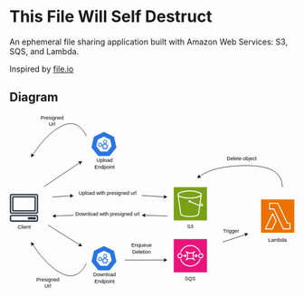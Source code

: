 # This File Will Self Destruct

An ephemeral file sharing application built with Amazon Web Services: S3, SQS, and Lambda.

Inspired by [file.io](https://www.file.io/)

## Diagram

<?xml version="1.0" encoding="UTF-8"?>
<!-- Do not edit this file with editors other than draw.io -->
<!DOCTYPE svg PUBLIC "-//W3C//DTD SVG 1.1//EN" "http://www.w3.org/Graphics/SVG/1.1/DTD/svg11.dtd">

<svg xmlns="http://www.w3.org/2000/svg" xmlns:xlink="http://www.w3.org/1999/xlink" version="1.1" width="669px" height="409px" viewBox="-0.5 -0.5 669 409" content="&lt;mxfile host=&quot;app.diagrams.net&quot; agent=&quot;Mozilla/5.0 (Windows NT 10.0; Win64; x64) AppleWebKit/537.36 (KHTML, like Gecko) Chrome/128.0.0.0 Safari/537.36&quot; version=&quot;24.7.16&quot;&gt;&#10;  &lt;diagram name=&quot;Page-1&quot; id=&quot;j816kQDgJL06Cz_tbaFO&quot;&gt;&#10;    &lt;mxGraphModel dx=&quot;954&quot; dy=&quot;502&quot; grid=&quot;1&quot; gridSize=&quot;10&quot; guides=&quot;1&quot; tooltips=&quot;1&quot; connect=&quot;1&quot; arrows=&quot;1&quot; fold=&quot;1&quot; page=&quot;1&quot; pageScale=&quot;1&quot; pageWidth=&quot;850&quot; pageHeight=&quot;1100&quot; math=&quot;0&quot; shadow=&quot;0&quot;&gt;&#10;      &lt;root&gt;&#10;        &lt;mxCell id=&quot;0&quot; /&gt;&#10;        &lt;mxCell id=&quot;1&quot; parent=&quot;0&quot; /&gt;&#10;        &lt;mxCell id=&quot;nvU1j_aTcde3yViDAsck-2&quot; value=&quot;&quot; style=&quot;sketch=0;points=[[0,0,0],[0.25,0,0],[0.5,0,0],[0.75,0,0],[1,0,0],[0,1,0],[0.25,1,0],[0.5,1,0],[0.75,1,0],[1,1,0],[0,0.25,0],[0,0.5,0],[0,0.75,0],[1,0.25,0],[1,0.5,0],[1,0.75,0]];outlineConnect=0;fontColor=#232F3E;fillColor=#E7157B;strokeColor=#ffffff;dashed=0;verticalLabelPosition=bottom;verticalAlign=top;align=center;html=1;fontSize=12;fontStyle=0;aspect=fixed;shape=mxgraph.aws4.resourceIcon;resIcon=mxgraph.aws4.sqs;&quot; vertex=&quot;1&quot; parent=&quot;1&quot;&gt;&#10;          &lt;mxGeometry x=&quot;425&quot; y=&quot;323&quot; width=&quot;78&quot; height=&quot;78&quot; as=&quot;geometry&quot; /&gt;&#10;        &lt;/mxCell&gt;&#10;        &lt;mxCell id=&quot;nvU1j_aTcde3yViDAsck-3&quot; value=&quot;&quot; style=&quot;sketch=0;points=[[0,0,0],[0.25,0,0],[0.5,0,0],[0.75,0,0],[1,0,0],[0,1,0],[0.25,1,0],[0.5,1,0],[0.75,1,0],[1,1,0],[0,0.25,0],[0,0.5,0],[0,0.75,0],[1,0.25,0],[1,0.5,0],[1,0.75,0]];outlineConnect=0;fontColor=#232F3E;fillColor=#7AA116;strokeColor=#ffffff;dashed=0;verticalLabelPosition=bottom;verticalAlign=top;align=center;html=1;fontSize=12;fontStyle=0;aspect=fixed;shape=mxgraph.aws4.resourceIcon;resIcon=mxgraph.aws4.s3;&quot; vertex=&quot;1&quot; parent=&quot;1&quot;&gt;&#10;          &lt;mxGeometry x=&quot;425&quot; y=&quot;201&quot; width=&quot;78&quot; height=&quot;78&quot; as=&quot;geometry&quot; /&gt;&#10;        &lt;/mxCell&gt;&#10;        &lt;mxCell id=&quot;nvU1j_aTcde3yViDAsck-4&quot; value=&quot;&quot; style=&quot;sketch=0;points=[[0,0,0],[0.25,0,0],[0.5,0,0],[0.75,0,0],[1,0,0],[0,1,0],[0.25,1,0],[0.5,1,0],[0.75,1,0],[1,1,0],[0,0.25,0],[0,0.5,0],[0,0.75,0],[1,0.25,0],[1,0.5,0],[1,0.75,0]];outlineConnect=0;fontColor=#232F3E;fillColor=#ED7100;strokeColor=#ffffff;dashed=0;verticalLabelPosition=bottom;verticalAlign=top;align=center;html=1;fontSize=12;fontStyle=0;aspect=fixed;shape=mxgraph.aws4.resourceIcon;resIcon=mxgraph.aws4.lambda;&quot; vertex=&quot;1&quot; parent=&quot;1&quot;&gt;&#10;          &lt;mxGeometry x=&quot;630&quot; y=&quot;230&quot; width=&quot;78&quot; height=&quot;78&quot; as=&quot;geometry&quot; /&gt;&#10;        &lt;/mxCell&gt;&#10;        &lt;mxCell id=&quot;nvU1j_aTcde3yViDAsck-13&quot; value=&quot;&quot; style=&quot;group&quot; vertex=&quot;1&quot; connectable=&quot;0&quot; parent=&quot;1&quot;&gt;&#10;          &lt;mxGeometry x=&quot;40&quot; y=&quot;217&quot; width=&quot;78&quot; height=&quot;103&quot; as=&quot;geometry&quot; /&gt;&#10;        &lt;/mxCell&gt;&#10;        &lt;mxCell id=&quot;nvU1j_aTcde3yViDAsck-10&quot; value=&quot;&quot; style=&quot;sketch=0;outlineConnect=0;fontColor=#232F3E;gradientColor=none;fillColor=#232F3D;strokeColor=none;dashed=0;verticalLabelPosition=bottom;verticalAlign=top;align=center;html=1;fontSize=12;fontStyle=0;aspect=fixed;pointerEvents=1;shape=mxgraph.aws4.client;&quot; vertex=&quot;1&quot; parent=&quot;nvU1j_aTcde3yViDAsck-13&quot;&gt;&#10;          &lt;mxGeometry width=&quot;66.95&quot; height=&quot;65.23333333333333&quot; as=&quot;geometry&quot; /&gt;&#10;        &lt;/mxCell&gt;&#10;        &lt;mxCell id=&quot;nvU1j_aTcde3yViDAsck-12&quot; value=&quot;Client&quot; style=&quot;text;html=1;align=center;verticalAlign=middle;whiteSpace=wrap;rounded=0;&quot; vertex=&quot;1&quot; parent=&quot;nvU1j_aTcde3yViDAsck-13&quot;&gt;&#10;          &lt;mxGeometry x=&quot;9&quot; y=&quot;65.23&quot; width=&quot;51&quot; height=&quot;25.75&quot; as=&quot;geometry&quot; /&gt;&#10;        &lt;/mxCell&gt;&#10;        &lt;mxCell id=&quot;nvU1j_aTcde3yViDAsck-16&quot; value=&quot;&quot; style=&quot;endArrow=classic;html=1;rounded=0;&quot; edge=&quot;1&quot; parent=&quot;1&quot;&gt;&#10;          &lt;mxGeometry width=&quot;50&quot; height=&quot;50&quot; relative=&quot;1&quot; as=&quot;geometry&quot;&gt;&#10;            &lt;mxPoint x=&quot;120&quot; y=&quot;200&quot; as=&quot;sourcePoint&quot; /&gt;&#10;            &lt;mxPoint x=&quot;210&quot; y=&quot;140&quot; as=&quot;targetPoint&quot; /&gt;&#10;          &lt;/mxGeometry&gt;&#10;        &lt;/mxCell&gt;&#10;        &lt;mxCell id=&quot;nvU1j_aTcde3yViDAsck-21&quot; value=&quot;&quot; style=&quot;curved=1;endArrow=classic;html=1;rounded=0;&quot; edge=&quot;1&quot; parent=&quot;1&quot;&gt;&#10;          &lt;mxGeometry width=&quot;50&quot; height=&quot;50&quot; relative=&quot;1&quot; as=&quot;geometry&quot;&gt;&#10;            &lt;mxPoint x=&quot;220&quot; y=&quot;380&quot; as=&quot;sourcePoint&quot; /&gt;&#10;            &lt;mxPoint x=&quot;90&quot; y=&quot;330&quot; as=&quot;targetPoint&quot; /&gt;&#10;            &lt;Array as=&quot;points&quot;&gt;&#10;              &lt;mxPoint x=&quot;200&quot; y=&quot;420&quot; /&gt;&#10;              &lt;mxPoint x=&quot;130&quot; y=&quot;390&quot; /&gt;&#10;            &lt;/Array&gt;&#10;          &lt;/mxGeometry&gt;&#10;        &lt;/mxCell&gt;&#10;        &lt;mxCell id=&quot;nvU1j_aTcde3yViDAsck-22&quot; value=&quot;&quot; style=&quot;curved=1;endArrow=classic;html=1;rounded=0;&quot; edge=&quot;1&quot; parent=&quot;1&quot;&gt;&#10;          &lt;mxGeometry width=&quot;50&quot; height=&quot;50&quot; relative=&quot;1&quot; as=&quot;geometry&quot;&gt;&#10;            &lt;mxPoint x=&quot;220&quot; y=&quot;81&quot; as=&quot;sourcePoint&quot; /&gt;&#10;            &lt;mxPoint x=&quot;90&quot; y=&quot;131&quot; as=&quot;targetPoint&quot; /&gt;&#10;            &lt;Array as=&quot;points&quot;&gt;&#10;              &lt;mxPoint x=&quot;200&quot; y=&quot;41&quot; /&gt;&#10;              &lt;mxPoint x=&quot;130&quot; y=&quot;71&quot; /&gt;&#10;            &lt;/Array&gt;&#10;          &lt;/mxGeometry&gt;&#10;        &lt;/mxCell&gt;&#10;        &lt;mxCell id=&quot;nvU1j_aTcde3yViDAsck-23&quot; value=&quot;&quot; style=&quot;endArrow=classic;html=1;rounded=0;&quot; edge=&quot;1&quot; parent=&quot;1&quot;&gt;&#10;          &lt;mxGeometry width=&quot;50&quot; height=&quot;50&quot; relative=&quot;1&quot; as=&quot;geometry&quot;&gt;&#10;            &lt;mxPoint x=&quot;130&quot; y=&quot;290&quot; as=&quot;sourcePoint&quot; /&gt;&#10;            &lt;mxPoint x=&quot;210&quot; y=&quot;340&quot; as=&quot;targetPoint&quot; /&gt;&#10;          &lt;/mxGeometry&gt;&#10;        &lt;/mxCell&gt;&#10;        &lt;mxCell id=&quot;nvU1j_aTcde3yViDAsck-29&quot; value=&quot;&quot; style=&quot;group&quot; vertex=&quot;1&quot; connectable=&quot;0&quot; parent=&quot;1&quot;&gt;&#10;          &lt;mxGeometry x=&quot;230&quot; y=&quot;338&quot; width=&quot;63&quot; height=&quot;91&quot; as=&quot;geometry&quot; /&gt;&#10;        &lt;/mxCell&gt;&#10;        &lt;mxCell id=&quot;nvU1j_aTcde3yViDAsck-27&quot; value=&quot;&quot; style=&quot;aspect=fixed;sketch=0;html=1;dashed=0;whitespace=wrap;verticalLabelPosition=bottom;verticalAlign=top;fillColor=#2875E2;strokeColor=#ffffff;points=[[0.005,0.63,0],[0.1,0.2,0],[0.9,0.2,0],[0.5,0,0],[0.995,0.63,0],[0.72,0.99,0],[0.5,1,0],[0.28,0.99,0]];shape=mxgraph.kubernetes.icon2;prIcon=api&quot; vertex=&quot;1&quot; parent=&quot;nvU1j_aTcde3yViDAsck-29&quot;&gt;&#10;          &lt;mxGeometry width=&quot;62.5&quot; height=&quot;60&quot; as=&quot;geometry&quot; /&gt;&#10;        &lt;/mxCell&gt;&#10;        &lt;mxCell id=&quot;nvU1j_aTcde3yViDAsck-28&quot; value=&quot;Download&amp;lt;div&amp;gt;Endpoint&amp;lt;/div&amp;gt;&quot; style=&quot;text;html=1;align=center;verticalAlign=middle;whiteSpace=wrap;rounded=0;&quot; vertex=&quot;1&quot; parent=&quot;nvU1j_aTcde3yViDAsck-29&quot;&gt;&#10;          &lt;mxGeometry x=&quot;3&quot; y=&quot;61&quot; width=&quot;60&quot; height=&quot;30&quot; as=&quot;geometry&quot; /&gt;&#10;        &lt;/mxCell&gt;&#10;        &lt;mxCell id=&quot;nvU1j_aTcde3yViDAsck-31&quot; value=&quot;&quot; style=&quot;group&quot; vertex=&quot;1&quot; connectable=&quot;0&quot; parent=&quot;1&quot;&gt;&#10;          &lt;mxGeometry x=&quot;230&quot; y=&quot;70&quot; width=&quot;63&quot; height=&quot;91&quot; as=&quot;geometry&quot; /&gt;&#10;        &lt;/mxCell&gt;&#10;        &lt;mxCell id=&quot;nvU1j_aTcde3yViDAsck-8&quot; value=&quot;&quot; style=&quot;aspect=fixed;sketch=0;html=1;dashed=0;whitespace=wrap;verticalLabelPosition=bottom;verticalAlign=top;fillColor=#2875E2;strokeColor=#ffffff;points=[[0.005,0.63,0],[0.1,0.2,0],[0.9,0.2,0],[0.5,0,0],[0.995,0.63,0],[0.72,0.99,0],[0.5,1,0],[0.28,0.99,0]];shape=mxgraph.kubernetes.icon2;prIcon=api&quot; vertex=&quot;1&quot; parent=&quot;nvU1j_aTcde3yViDAsck-31&quot;&gt;&#10;          &lt;mxGeometry width=&quot;62.5&quot; height=&quot;60&quot; as=&quot;geometry&quot; /&gt;&#10;        &lt;/mxCell&gt;&#10;        &lt;mxCell id=&quot;nvU1j_aTcde3yViDAsck-25&quot; value=&quot;Upload Endpoint&quot; style=&quot;text;html=1;align=center;verticalAlign=middle;whiteSpace=wrap;rounded=0;&quot; vertex=&quot;1&quot; parent=&quot;nvU1j_aTcde3yViDAsck-31&quot;&gt;&#10;          &lt;mxGeometry x=&quot;3&quot; y=&quot;61&quot; width=&quot;60&quot; height=&quot;30&quot; as=&quot;geometry&quot; /&gt;&#10;        &lt;/mxCell&gt;&#10;        &lt;mxCell id=&quot;nvU1j_aTcde3yViDAsck-32&quot; value=&quot;Presigned Url&quot; style=&quot;text;html=1;align=center;verticalAlign=middle;whiteSpace=wrap;rounded=0;&quot; vertex=&quot;1&quot; parent=&quot;1&quot;&gt;&#10;          &lt;mxGeometry x=&quot;110&quot; y=&quot;31&quot; width=&quot;60&quot; height=&quot;30&quot; as=&quot;geometry&quot; /&gt;&#10;        &lt;/mxCell&gt;&#10;        &lt;mxCell id=&quot;nvU1j_aTcde3yViDAsck-33&quot; value=&quot;Presigned Url&quot; style=&quot;text;html=1;align=center;verticalAlign=middle;whiteSpace=wrap;rounded=0;&quot; vertex=&quot;1&quot; parent=&quot;1&quot;&gt;&#10;          &lt;mxGeometry x=&quot;100&quot; y=&quot;410&quot; width=&quot;60&quot; height=&quot;30&quot; as=&quot;geometry&quot; /&gt;&#10;        &lt;/mxCell&gt;&#10;        &lt;mxCell id=&quot;nvU1j_aTcde3yViDAsck-36&quot; value=&quot;&quot; style=&quot;endArrow=classic;html=1;rounded=0;&quot; edge=&quot;1&quot; parent=&quot;1&quot;&gt;&#10;          &lt;mxGeometry width=&quot;50&quot; height=&quot;50&quot; relative=&quot;1&quot; as=&quot;geometry&quot;&gt;&#10;            &lt;mxPoint x=&quot;310&quot; y=&quot;372&quot; as=&quot;sourcePoint&quot; /&gt;&#10;            &lt;mxPoint x=&quot;410&quot; y=&quot;372&quot; as=&quot;targetPoint&quot; /&gt;&#10;          &lt;/mxGeometry&gt;&#10;        &lt;/mxCell&gt;&#10;        &lt;mxCell id=&quot;nvU1j_aTcde3yViDAsck-37&quot; value=&quot;Enqueue Deletion&quot; style=&quot;text;html=1;align=center;verticalAlign=middle;whiteSpace=wrap;rounded=0;&quot; vertex=&quot;1&quot; parent=&quot;1&quot;&gt;&#10;          &lt;mxGeometry x=&quot;320&quot; y=&quot;330&quot; width=&quot;60&quot; height=&quot;30&quot; as=&quot;geometry&quot; /&gt;&#10;        &lt;/mxCell&gt;&#10;        &lt;mxCell id=&quot;nvU1j_aTcde3yViDAsck-38&quot; value=&quot;&quot; style=&quot;endArrow=classic;html=1;rounded=0;&quot; edge=&quot;1&quot; parent=&quot;1&quot;&gt;&#10;          &lt;mxGeometry width=&quot;50&quot; height=&quot;50&quot; relative=&quot;1&quot; as=&quot;geometry&quot;&gt;&#10;            &lt;mxPoint x=&quot;540&quot; y=&quot;330&quot; as=&quot;sourcePoint&quot; /&gt;&#10;            &lt;mxPoint x=&quot;600&quot; y=&quot;310&quot; as=&quot;targetPoint&quot; /&gt;&#10;          &lt;/mxGeometry&gt;&#10;        &lt;/mxCell&gt;&#10;        &lt;mxCell id=&quot;nvU1j_aTcde3yViDAsck-39&quot; value=&quot;Trigger&quot; style=&quot;text;html=1;align=center;verticalAlign=middle;whiteSpace=wrap;rounded=0;&quot; vertex=&quot;1&quot; parent=&quot;1&quot;&gt;&#10;          &lt;mxGeometry x=&quot;530&quot; y=&quot;290&quot; width=&quot;60&quot; height=&quot;30&quot; as=&quot;geometry&quot; /&gt;&#10;        &lt;/mxCell&gt;&#10;        &lt;mxCell id=&quot;nvU1j_aTcde3yViDAsck-40&quot; value=&quot;&quot; style=&quot;endArrow=classic;html=1;rounded=0;&quot; edge=&quot;1&quot; parent=&quot;1&quot; source=&quot;nvU1j_aTcde3yViDAsck-47&quot;&gt;&#10;          &lt;mxGeometry width=&quot;50&quot; height=&quot;50&quot; relative=&quot;1&quot; as=&quot;geometry&quot;&gt;&#10;            &lt;mxPoint x=&quot;140&quot; y=&quot;224.25&quot; as=&quot;sourcePoint&quot; /&gt;&#10;            &lt;mxPoint x=&quot;410&quot; y=&quot;224.25&quot; as=&quot;targetPoint&quot; /&gt;&#10;          &lt;/mxGeometry&gt;&#10;        &lt;/mxCell&gt;&#10;        &lt;mxCell id=&quot;nvU1j_aTcde3yViDAsck-42&quot; value=&quot;SQS&quot; style=&quot;text;html=1;align=center;verticalAlign=middle;whiteSpace=wrap;rounded=0;&quot; vertex=&quot;1&quot; parent=&quot;1&quot;&gt;&#10;          &lt;mxGeometry x=&quot;434&quot; y=&quot;401&quot; width=&quot;60&quot; height=&quot;30&quot; as=&quot;geometry&quot; /&gt;&#10;        &lt;/mxCell&gt;&#10;        &lt;mxCell id=&quot;nvU1j_aTcde3yViDAsck-43&quot; value=&quot;S3&quot; style=&quot;text;html=1;align=center;verticalAlign=middle;whiteSpace=wrap;rounded=0;&quot; vertex=&quot;1&quot; parent=&quot;1&quot;&gt;&#10;          &lt;mxGeometry x=&quot;434&quot; y=&quot;279&quot; width=&quot;60&quot; height=&quot;30&quot; as=&quot;geometry&quot; /&gt;&#10;        &lt;/mxCell&gt;&#10;        &lt;mxCell id=&quot;nvU1j_aTcde3yViDAsck-44&quot; value=&quot;Lambda&quot; style=&quot;text;html=1;align=center;verticalAlign=middle;whiteSpace=wrap;rounded=0;&quot; vertex=&quot;1&quot; parent=&quot;1&quot;&gt;&#10;          &lt;mxGeometry x=&quot;639&quot; y=&quot;311&quot; width=&quot;60&quot; height=&quot;30&quot; as=&quot;geometry&quot; /&gt;&#10;        &lt;/mxCell&gt;&#10;        &lt;mxCell id=&quot;nvU1j_aTcde3yViDAsck-46&quot; value=&quot;&quot; style=&quot;endArrow=classic;html=1;rounded=0;&quot; edge=&quot;1&quot; parent=&quot;1&quot; source=&quot;nvU1j_aTcde3yViDAsck-48&quot;&gt;&#10;          &lt;mxGeometry width=&quot;50&quot; height=&quot;50&quot; relative=&quot;1&quot; as=&quot;geometry&quot;&gt;&#10;            &lt;mxPoint x=&quot;410&quot; y=&quot;269&quot; as=&quot;sourcePoint&quot; /&gt;&#10;            &lt;mxPoint x=&quot;140&quot; y=&quot;269&quot; as=&quot;targetPoint&quot; /&gt;&#10;          &lt;/mxGeometry&gt;&#10;        &lt;/mxCell&gt;&#10;        &lt;mxCell id=&quot;nvU1j_aTcde3yViDAsck-49&quot; value=&quot;&quot; style=&quot;curved=1;endArrow=classic;html=1;rounded=0;&quot; edge=&quot;1&quot; parent=&quot;1&quot;&gt;&#10;          &lt;mxGeometry width=&quot;50&quot; height=&quot;50&quot; relative=&quot;1&quot; as=&quot;geometry&quot;&gt;&#10;            &lt;mxPoint x=&quot;680&quot; y=&quot;201&quot; as=&quot;sourcePoint&quot; /&gt;&#10;            &lt;mxPoint x=&quot;480&quot; y=&quot;180&quot; as=&quot;targetPoint&quot; /&gt;&#10;            &lt;Array as=&quot;points&quot;&gt;&#10;              &lt;mxPoint x=&quot;680&quot; y=&quot;151&quot; /&gt;&#10;              &lt;mxPoint x=&quot;520&quot; y=&quot;150&quot; /&gt;&#10;            &lt;/Array&gt;&#10;          &lt;/mxGeometry&gt;&#10;        &lt;/mxCell&gt;&#10;        &lt;mxCell id=&quot;nvU1j_aTcde3yViDAsck-50&quot; value=&quot;Delete object&quot; style=&quot;text;html=1;align=center;verticalAlign=middle;whiteSpace=wrap;rounded=0;&quot; vertex=&quot;1&quot; parent=&quot;1&quot;&gt;&#10;          &lt;mxGeometry x=&quot;540&quot; y=&quot;120&quot; width=&quot;90&quot; height=&quot;30&quot; as=&quot;geometry&quot; /&gt;&#10;        &lt;/mxCell&gt;&#10;        &lt;mxCell id=&quot;nvU1j_aTcde3yViDAsck-51&quot; value=&quot;&quot; style=&quot;endArrow=classic;html=1;rounded=0;&quot; edge=&quot;1&quot; parent=&quot;1&quot; target=&quot;nvU1j_aTcde3yViDAsck-47&quot;&gt;&#10;          &lt;mxGeometry width=&quot;50&quot; height=&quot;50&quot; relative=&quot;1&quot; as=&quot;geometry&quot;&gt;&#10;            &lt;mxPoint x=&quot;140&quot; y=&quot;224.25&quot; as=&quot;sourcePoint&quot; /&gt;&#10;            &lt;mxPoint x=&quot;410&quot; y=&quot;224.25&quot; as=&quot;targetPoint&quot; /&gt;&#10;          &lt;/mxGeometry&gt;&#10;        &lt;/mxCell&gt;&#10;        &lt;mxCell id=&quot;nvU1j_aTcde3yViDAsck-47&quot; value=&quot;Upload with presigned url&quot; style=&quot;text;html=1;align=center;verticalAlign=middle;whiteSpace=wrap;rounded=0;&quot; vertex=&quot;1&quot; parent=&quot;1&quot;&gt;&#10;          &lt;mxGeometry x=&quot;190&quot; y=&quot;201&quot; width=&quot;160&quot; height=&quot;30&quot; as=&quot;geometry&quot; /&gt;&#10;        &lt;/mxCell&gt;&#10;        &lt;mxCell id=&quot;nvU1j_aTcde3yViDAsck-52&quot; value=&quot;&quot; style=&quot;endArrow=classic;html=1;rounded=0;&quot; edge=&quot;1&quot; parent=&quot;1&quot; target=&quot;nvU1j_aTcde3yViDAsck-48&quot;&gt;&#10;          &lt;mxGeometry width=&quot;50&quot; height=&quot;50&quot; relative=&quot;1&quot; as=&quot;geometry&quot;&gt;&#10;            &lt;mxPoint x=&quot;410&quot; y=&quot;269&quot; as=&quot;sourcePoint&quot; /&gt;&#10;            &lt;mxPoint x=&quot;140&quot; y=&quot;269&quot; as=&quot;targetPoint&quot; /&gt;&#10;          &lt;/mxGeometry&gt;&#10;        &lt;/mxCell&gt;&#10;        &lt;mxCell id=&quot;nvU1j_aTcde3yViDAsck-48&quot; value=&quot;Download with presigned url&quot; style=&quot;text;html=1;align=center;verticalAlign=middle;whiteSpace=wrap;rounded=0;&quot; vertex=&quot;1&quot; parent=&quot;1&quot;&gt;&#10;          &lt;mxGeometry x=&quot;190&quot; y=&quot;249&quot; width=&quot;160&quot; height=&quot;30&quot; as=&quot;geometry&quot; /&gt;&#10;        &lt;/mxCell&gt;&#10;      &lt;/root&gt;&#10;    &lt;/mxGraphModel&gt;&#10;  &lt;/diagram&gt;&#10;&lt;/mxfile&gt;&#10;"><defs/><g><g data-cell-id="0"><g data-cell-id="1"><g data-cell-id="nvU1j_aTcde3yViDAsck-2"><g><path d="M 385 292 L 463 292 L 463 370 L 385 370 Z" fill="#e7157b" stroke="none" pointer-events="all"/><path d="M 411.66 335.03 L 414.95 331.79 C 415.15 331.59 415.27 331.31 415.27 331.02 C 415.27 330.73 415.15 330.46 414.95 330.25 L 411.67 326.97 L 410.12 328.5 L 411.52 329.91 L 406.52 329.91 L 406.52 332.09 L 411.54 332.09 L 410.12 333.49 Z M 436.71 335.13 L 441.09 331.87 C 441.36 331.66 441.53 331.34 441.53 331 C 441.53 330.66 441.36 330.33 441.09 330.13 L 436.71 326.87 L 435.4 328.61 L 437.15 329.91 L 432.77 329.91 L 432.77 332.09 L 437.15 332.09 L 435.4 333.39 Z M 418.76 331 C 418.76 333.31 418.36 335.48 417.62 337.38 C 419.58 336.62 421.8 336.24 424.02 336.24 C 426.24 336.24 428.46 336.62 430.43 337.38 C 429.68 335.48 429.28 333.31 429.28 331 C 429.28 328.69 429.68 326.52 430.43 324.62 C 426.49 326.13 421.55 326.13 417.62 324.62 C 418.36 326.52 418.76 328.69 418.76 331 Z M 413.4 341.55 C 413.19 341.34 413.08 341.06 413.08 340.78 C 413.08 340.51 413.19 340.23 413.4 340.01 C 415.39 338.04 416.57 334.67 416.57 331 C 416.57 327.33 415.39 323.96 413.4 321.99 C 413.19 321.77 413.08 321.49 413.08 321.22 C 413.08 320.94 413.19 320.66 413.4 320.45 C 413.83 320.02 414.52 320.02 414.95 320.45 C 419.19 324.66 428.85 324.66 433.09 320.45 C 433.52 320.02 434.21 320.02 434.64 320.45 C 434.85 320.66 434.96 320.94 434.96 321.22 C 434.96 321.49 434.85 321.77 434.64 321.99 C 432.65 323.96 431.47 327.33 431.47 331 C 431.47 334.67 432.65 338.04 434.64 340.01 C 434.85 340.23 434.96 340.51 434.96 340.78 C 434.96 341.06 434.85 341.34 434.64 341.55 C 434.43 341.76 434.15 341.87 433.87 341.87 C 433.59 341.87 433.31 341.76 433.09 341.55 C 428.85 337.34 419.19 337.34 414.95 341.55 C 414.52 341.98 413.83 341.98 413.4 341.55 Z M 452.43 331.01 C 452.43 329.99 452.03 329.04 451.31 328.32 C 450.57 327.58 449.59 327.21 448.61 327.21 C 447.63 327.21 446.66 327.58 445.91 328.32 C 444.42 329.8 444.42 332.21 445.91 333.69 C 447.4 335.17 449.82 335.17 451.31 333.69 C 452.03 332.97 452.43 332.02 452.43 331.01 Z M 452.86 335.22 C 451.69 336.39 450.15 336.97 448.61 336.97 C 447.07 336.97 445.54 336.39 444.36 335.22 C 442.02 332.9 442.02 329.11 444.36 326.79 C 446.71 324.46 450.52 324.46 452.86 326.79 C 455.2 329.11 455.2 332.9 452.86 335.22 Z M 403.2 331.03 C 403.2 330.02 402.81 329.06 402.08 328.35 C 401.36 327.63 400.41 327.24 399.39 327.24 C 398.37 327.24 397.41 327.63 396.69 328.35 C 395.97 329.06 395.57 330.02 395.57 331.03 C 395.57 332.04 395.97 332.99 396.69 333.71 C 398.13 335.14 400.64 335.14 402.08 333.71 C 402.81 332.99 403.2 332.04 403.2 331.03 Z M 403.63 335.25 C 402.46 336.41 400.92 336.99 399.39 336.99 C 397.85 336.99 396.31 336.41 395.14 335.25 C 392.8 332.92 392.8 329.14 395.14 326.81 C 397.48 324.48 401.29 324.48 403.63 326.81 C 405.97 329.14 405.97 332.92 403.63 335.25 Z M 440.29 347.24 C 435.92 351.58 430.11 353.97 423.93 353.97 C 417.75 353.97 411.95 351.58 407.58 347.24 C 404.58 344.27 402.93 340.71 402.08 338.25 L 400.01 338.97 C 400.94 341.64 402.74 345.51 406.03 348.78 C 410.81 353.53 417.17 356.15 423.93 356.15 C 430.7 356.15 437.05 353.53 441.83 348.78 C 444.6 346.04 446.8 342.55 448.03 338.96 L 445.96 338.26 C 444.83 341.54 442.82 344.73 440.29 347.24 Z M 402.08 323.75 L 400.01 323.03 C 401.34 319.25 403.48 315.76 406.04 313.21 C 410.82 308.47 417.17 305.85 423.93 305.85 C 430.69 305.85 437.05 308.47 441.83 313.21 C 444.52 315.89 446.79 319.47 448.03 323.03 L 445.96 323.75 C 444.82 320.49 442.75 317.21 440.28 314.75 C 435.92 310.41 430.11 308.03 423.93 308.03 C 417.76 308.03 411.95 310.41 407.59 314.75 C 405.25 317.07 403.3 320.27 402.08 323.75 Z" fill="#ffffff" stroke="none" pointer-events="all"/></g></g><g data-cell-id="nvU1j_aTcde3yViDAsck-3"><g><path d="M 385 170 L 463 170 L 463 248 L 385 248 Z" fill="#7aa116" stroke="none" pointer-events="all"/><path d="M 447.28 212.22 L 447.71 209.21 C 451.66 211.57 451.71 212.55 451.71 212.58 C 451.7 212.58 451.03 213.14 447.28 212.22 Z M 445.12 211.62 C 438.3 209.56 428.8 205.2 424.96 203.39 C 424.96 203.37 424.96 203.36 424.96 203.34 C 424.96 201.86 423.76 200.66 422.28 200.66 C 420.81 200.66 419.61 201.86 419.61 203.34 C 419.61 204.82 420.81 206.02 422.28 206.02 C 422.93 206.02 423.52 205.78 423.98 205.39 C 428.51 207.53 437.93 211.82 444.8 213.85 L 442.08 233.03 C 442.07 233.08 442.07 233.13 442.07 233.18 C 442.07 234.87 434.6 237.97 422.39 237.97 C 410.05 237.97 402.49 234.87 402.49 233.18 C 402.49 233.13 402.49 233.08 402.48 233.03 L 396.81 191.57 C 401.72 194.95 412.29 196.74 422.39 196.74 C 432.48 196.74 443.03 194.96 447.96 191.59 Z M 396.21 187.25 C 396.29 185.78 404.71 180.03 422.39 180.03 C 440.07 180.03 448.5 185.78 448.58 187.25 L 448.58 187.75 C 447.61 191.04 436.69 194.51 422.39 194.51 C 408.07 194.51 397.15 191.02 396.21 187.73 Z M 450.81 187.27 C 450.81 183.41 439.74 177.8 422.39 177.8 C 405.05 177.8 393.98 183.41 393.98 187.27 L 394.08 188.11 L 400.27 233.27 C 400.41 238.32 413.88 240.2 422.39 240.2 C 432.94 240.2 444.15 237.77 444.3 233.27 L 446.97 214.44 C 448.45 214.8 449.68 214.98 450.66 214.98 C 451.98 214.98 452.87 214.66 453.41 214.01 C 453.85 213.49 454.02 212.85 453.89 212.16 C 453.61 210.62 451.77 208.96 448.05 206.83 L 450.69 188.16 Z" fill="#ffffff" stroke="none" pointer-events="all"/></g></g><g data-cell-id="nvU1j_aTcde3yViDAsck-4"><g><path d="M 590 199 L 668 199 L 668 277 L 590 277 Z" fill="#ed7100" stroke="none" pointer-events="all"/><path d="M 615.67 266.97 L 601.83 266.97 L 617.13 234.99 L 624.06 249.26 Z M 618.13 231.93 C 617.94 231.55 617.55 231.3 617.13 231.3 L 617.12 231.3 C 616.69 231.3 616.3 231.55 616.12 231.94 L 599.05 267.61 C 598.89 267.95 598.91 268.36 599.11 268.68 C 599.32 269 599.68 269.2 600.06 269.2 L 616.37 269.2 C 616.8 269.2 617.2 268.95 617.38 268.56 L 626.31 249.73 C 626.46 249.43 626.46 249.07 626.31 248.77 Z M 656.88 266.97 L 643.13 266.97 L 621.08 220.81 C 620.9 220.42 620.5 220.17 620.07 220.17 L 611.08 220.17 L 611.09 209.03 L 628.72 209.03 L 650.67 255.19 C 650.85 255.58 651.25 255.83 651.68 255.83 L 656.88 255.83 Z M 658 253.6 L 652.38 253.6 L 630.43 207.44 C 630.25 207.05 629.85 206.8 629.42 206.8 L 609.97 206.8 C 609.36 206.8 608.86 207.3 608.85 207.91 L 608.84 221.28 C 608.84 221.58 608.96 221.86 609.17 222.07 C 609.38 222.28 609.66 222.4 609.96 222.4 L 619.37 222.4 L 641.42 268.56 C 641.61 268.95 642 269.2 642.43 269.2 L 658 269.2 C 658.61 269.2 659.11 268.7 659.11 268.09 L 659.11 254.71 C 659.11 254.1 658.61 253.6 658 253.6 Z" fill="#ffffff" stroke="none" pointer-events="all"/></g></g><g data-cell-id="nvU1j_aTcde3yViDAsck-13"><g/><g data-cell-id="nvU1j_aTcde3yViDAsck-10"><g><rect x="0" y="186" width="66.95" height="65.23" fill="none" stroke="none" pointer-events="all"/><path d="M 62.66 186 L 4.3 186 C 2.09 186 0.29 187.8 0.29 190.01 L 0.29 228.54 C 0.29 230.75 2.09 232.54 4.3 232.54 L 62.66 232.54 C 64.86 232.54 66.66 230.75 66.66 228.54 L 66.66 190.01 C 66.66 187.8 64.86 186 62.66 186 Z M 63.63 228.54 C 63.63 229.07 63.19 229.51 62.66 229.51 L 4.3 229.51 C 3.76 229.51 3.32 229.07 3.32 228.54 L 3.32 190.01 C 3.32 189.47 3.76 189.03 4.3 189.03 L 62.66 189.03 C 63.19 189.03 63.63 189.47 63.63 190.01 Z M 59.15 191.31 L 7.75 191.31 C 6.56 191.31 5.59 192.27 5.59 193.46 L 5.59 225.08 C 5.59 226.27 6.56 227.24 7.75 227.24 L 59.15 227.24 C 60.34 227.24 61.31 226.27 61.31 225.08 L 61.31 193.46 C 61.31 192.27 60.34 191.31 59.15 191.31 Z M 8.62 224.21 L 8.62 194.34 L 58.28 194.34 L 58.28 224.21 Z M 62.66 235.05 L 4.3 235.05 C 2.09 235.05 0.29 236.85 0.29 239.06 L 0.29 247.22 C 0.29 249.43 2.09 251.23 4.3 251.23 L 62.66 251.23 C 64.86 251.23 66.66 249.43 66.66 247.22 L 66.66 239.06 C 66.66 236.85 64.86 235.05 62.66 235.05 Z M 63.63 247.22 C 63.63 247.76 63.19 248.2 62.66 248.2 L 4.3 248.2 C 3.76 248.2 3.32 247.76 3.32 247.22 L 3.32 239.06 C 3.32 238.52 3.76 238.08 4.3 238.08 L 62.66 238.08 C 63.19 238.08 63.63 238.52 63.63 239.06 Z M 61.36 241.73 L 61.36 244.64 C 61.36 245.31 60.82 245.85 60.16 245.85 L 43.88 245.85 C 43.21 245.85 42.67 245.31 42.67 244.64 L 42.67 241.73 C 42.67 241.07 43.21 240.53 43.88 240.53 L 60.16 240.53 C 60.82 240.53 61.36 241.07 61.36 241.73 Z" fill="#232f3d" stroke="none" pointer-events="all"/></g></g><g data-cell-id="nvU1j_aTcde3yViDAsck-12"><g><rect x="9" y="251.23" width="51" height="25.75" fill="none" stroke="none" pointer-events="all"/></g><g><g transform="translate(-0.5 -0.5)"><switch><foreignObject pointer-events="none" width="100%" height="100%" requiredFeatures="http://www.w3.org/TR/SVG11/feature#Extensibility" style="overflow: visible; text-align: left;"><div xmlns="http://www.w3.org/1999/xhtml" style="display: flex; align-items: unsafe center; justify-content: unsafe center; width: 49px; height: 1px; padding-top: 264px; margin-left: 10px;"><div data-drawio-colors="color: rgb(0, 0, 0); " style="box-sizing: border-box; font-size: 0px; text-align: center;"><div style="display: inline-block; font-size: 12px; font-family: Helvetica; color: rgb(0, 0, 0); line-height: 1.2; pointer-events: all; white-space: normal; overflow-wrap: normal;">Client</div></div></div></foreignObject><text x="35" y="268" fill="rgb(0, 0, 0)" font-family="&quot;Helvetica&quot;" font-size="12px" text-anchor="middle">Client</text></switch></g></g></g></g><g data-cell-id="nvU1j_aTcde3yViDAsck-16"><g><path d="M 80 169 L 164.7 112.53" fill="none" stroke="rgb(0, 0, 0)" stroke-miterlimit="10" pointer-events="stroke"/><path d="M 169.07 109.62 L 165.19 116.42 L 164.7 112.53 L 161.3 110.59 Z" fill="rgb(0, 0, 0)" stroke="rgb(0, 0, 0)" stroke-miterlimit="10" pointer-events="all"/></g></g><g data-cell-id="nvU1j_aTcde3yViDAsck-21"><g><path d="M 180 349 Q 160 389 125 374 Q 90 359 53.53 304.3" fill="none" stroke="rgb(0, 0, 0)" stroke-miterlimit="10" pointer-events="stroke"/><path d="M 50.62 299.93 L 57.42 303.81 L 53.53 304.3 L 51.59 307.7 Z" fill="rgb(0, 0, 0)" stroke="rgb(0, 0, 0)" stroke-miterlimit="10" pointer-events="all"/></g></g><g data-cell-id="nvU1j_aTcde3yViDAsck-22"><g><path d="M 180 50 Q 160 10 125 25 Q 90 40 53.53 94.7" fill="none" stroke="rgb(0, 0, 0)" stroke-miterlimit="10" pointer-events="stroke"/><path d="M 50.62 99.07 L 51.59 91.3 L 53.53 94.7 L 57.42 95.19 Z" fill="rgb(0, 0, 0)" stroke="rgb(0, 0, 0)" stroke-miterlimit="10" pointer-events="all"/></g></g><g data-cell-id="nvU1j_aTcde3yViDAsck-23"><g><path d="M 90 259 L 164.6 305.62" fill="none" stroke="rgb(0, 0, 0)" stroke-miterlimit="10" pointer-events="stroke"/><path d="M 169.05 308.41 L 161.26 307.67 L 164.6 305.62 L 164.97 301.73 Z" fill="rgb(0, 0, 0)" stroke="rgb(0, 0, 0)" stroke-miterlimit="10" pointer-events="all"/></g></g><g data-cell-id="nvU1j_aTcde3yViDAsck-29"><g/><g data-cell-id="nvU1j_aTcde3yViDAsck-27"><g><path d="M 221.03 307.03 C 220.48 307.07 219.93 307.21 219.45 307.45 L 197.97 317.69 C 196.84 318.24 196.01 319.27 195.74 320.47 L 190.43 343.53 C 190.19 344.59 190.39 345.72 190.98 346.65 C 191.08 346.75 191.15 346.85 191.22 346.99 L 206.09 365.46 C 206.88 366.42 208.07 367 209.31 367 L 233.16 367 C 234.39 367 235.59 366.42 236.38 365.46 L 251.25 346.95 C 252 345.99 252.31 344.73 252.04 343.53 L 246.73 320.47 C 246.45 319.27 245.63 318.24 244.5 317.69 L 223.01 307.45 C 222.4 307.14 221.71 307 221.03 307.03 Z" fill="#ffffff" stroke="none" pointer-events="all"/><path d="M 221.04 308.83 C 220.53 308.86 220.01 308.99 219.56 309.22 L 199.36 318.85 C 198.3 319.36 197.53 320.33 197.27 321.46 L 192.28 343.14 C 192.05 344.13 192.24 345.2 192.79 346.07 C 192.89 346.16 192.95 346.26 193.02 346.39 L 207 363.75 C 207.74 364.65 208.87 365.2 210.02 365.2 L 232.44 365.2 C 233.6 365.2 234.73 364.65 235.47 363.75 L 249.45 346.36 C 250.16 345.46 250.45 344.26 250.19 343.14 L 245.2 321.46 C 244.94 320.33 244.17 319.36 243.1 318.85 L 222.91 309.22 C 222.33 308.93 221.68 308.8 221.04 308.83 Z" fill="#2875e2" stroke="none" pointer-events="all"/><path d="M 221.27 319.45 C 220.78 319.44 207 326.21 206.82 326.56 C 206.38 327.39 203.25 341.85 203.43 342.16 C 203.54 342.35 205.8 345.21 208.45 348.53 L 213.27 354.56 L 221.21 354.56 L 229.15 354.56 L 234.2 348.26 L 239.25 341.95 L 237.48 334.2 L 235.55 326.3 C 230.84 323.92 226.08 321.64 221.27 319.45 Z M 222.11 326.53 C 222.78 326.56 222.85 327.58 224.27 327.68 C 226.14 327.82 225.94 326.08 227.36 327.29 C 228.79 328.5 227.05 328.59 227.49 330.4 C 227.93 332.22 229.52 331.49 228.81 333.22 C 228.11 334.95 227.48 333.32 225.89 334.3 C 224.3 335.28 225.48 336.57 223.62 336.43 C 221.76 336.29 223.12 335.19 221.69 333.99 C 220.26 332.78 219.4 334.3 218.96 332.48 C 218.52 330.67 219.98 331.62 220.69 329.89 C 221.4 328.16 219.69 327.82 221.28 326.83 C 221.48 326.71 221.64 326.63 221.78 326.58 C 221.91 326.54 222.02 326.53 222.11 326.53 Z M 223.97 328.58 C 223.7 328.58 223.43 328.61 223.17 328.69 C 221.74 329.12 220.93 330.63 221.37 332.06 C 221.8 333.5 223.31 334.3 224.73 333.87 C 226.16 333.44 226.97 331.93 226.54 330.5 C 226.2 329.36 225.16 328.58 223.97 328.58 Z M 213.29 333.23 C 213.46 333.24 213.64 333.27 213.81 333.33 C 215.53 333.85 213.79 334.75 215.01 336.07 C 216.23 337.38 217.25 335.7 217.65 337.45 C 218.05 339.2 216.4 338.14 215.88 339.86 C 215.35 341.57 217.31 341.62 216 342.84 C 214.69 344.06 214.78 342.11 213.03 342.51 C 211.28 342.91 212.22 344.63 210.51 344.11 C 208.79 343.58 210.53 342.68 209.31 341.37 C 208.09 340.05 207.07 341.73 206.67 339.98 C 206.27 338.23 207.92 339.29 208.44 337.57 C 208.97 335.86 207 335.81 208.32 334.59 C 209.63 333.36 209.54 335.32 211.28 334.92 C 212.81 334.57 212.29 333.21 213.28 333.23 Z M 226.03 335.1 C 226.19 335.11 226.39 335.15 226.64 335.24 C 228.61 336.01 226.01 337.19 227.54 338.66 C 229.08 340.12 230.14 337.47 231 339.41 C 231.85 341.35 229.18 340.35 229.22 342.47 C 229.27 344.59 231.9 343.46 231.13 345.44 C 230.37 347.42 229.18 344.81 227.72 346.35 C 226.25 347.88 228.9 348.94 226.96 349.8 C 225.02 350.65 226.03 347.98 223.91 348.02 C 221.79 348.07 222.91 350.7 220.93 349.93 C 218.95 349.16 221.56 347.98 220.03 346.52 C 218.49 345.05 217.43 347.7 216.58 345.77 C 215.72 343.83 218.4 344.83 218.35 342.71 C 218.3 340.59 215.67 341.71 216.44 339.73 C 217.21 337.76 218.39 340.36 219.86 338.83 C 221.33 337.3 218.67 336.23 220.61 335.38 C 222.55 334.52 221.54 337.2 223.66 337.15 C 225.52 337.11 224.89 335.09 226.03 335.1 Z M 212.16 336.02 C 210.67 336.02 209.46 337.23 209.46 338.72 C 209.46 340.21 210.67 341.42 212.16 341.42 C 213.66 341.42 214.87 340.21 214.87 338.72 C 214.87 337.23 213.66 336.02 212.16 336.02 Z M 223.79 338.61 C 221.59 338.61 219.8 340.39 219.8 342.59 C 219.8 344.79 221.59 346.57 223.79 346.57 C 225.99 346.57 227.78 344.79 227.78 342.59 C 227.78 340.38 225.99 338.6 223.79 338.6 Z" fill="#ffffff" stroke="none" pointer-events="all"/></g></g><g data-cell-id="nvU1j_aTcde3yViDAsck-28"><g><rect x="193" y="368" width="60" height="30" fill="none" stroke="none" pointer-events="all"/></g><g><g transform="translate(-0.5 -0.5)"><switch><foreignObject pointer-events="none" width="100%" height="100%" requiredFeatures="http://www.w3.org/TR/SVG11/feature#Extensibility" style="overflow: visible; text-align: left;"><div xmlns="http://www.w3.org/1999/xhtml" style="display: flex; align-items: unsafe center; justify-content: unsafe center; width: 58px; height: 1px; padding-top: 383px; margin-left: 194px;"><div data-drawio-colors="color: rgb(0, 0, 0); " style="box-sizing: border-box; font-size: 0px; text-align: center;"><div style="display: inline-block; font-size: 12px; font-family: Helvetica; color: rgb(0, 0, 0); line-height: 1.2; pointer-events: all; white-space: normal; overflow-wrap: normal;">Download<div>Endpoint</div></div></div></div></foreignObject><text x="223" y="387" fill="rgb(0, 0, 0)" font-family="&quot;Helvetica&quot;" font-size="12px" text-anchor="middle">Download...</text></switch></g></g></g></g><g data-cell-id="nvU1j_aTcde3yViDAsck-31"><g/><g data-cell-id="nvU1j_aTcde3yViDAsck-8"><g><path d="M 221.03 39.03 C 220.48 39.07 219.93 39.21 219.45 39.45 L 197.97 49.69 C 196.84 50.24 196.01 51.27 195.74 52.47 L 190.43 75.53 C 190.19 76.59 190.39 77.72 190.98 78.65 C 191.08 78.75 191.15 78.85 191.22 78.99 L 206.09 97.46 C 206.88 98.42 208.07 99 209.31 99 L 233.16 99 C 234.39 99 235.59 98.42 236.38 97.46 L 251.25 78.95 C 252 77.99 252.31 76.73 252.04 75.53 L 246.73 52.47 C 246.45 51.27 245.63 50.24 244.5 49.69 L 223.01 39.45 C 222.4 39.14 221.71 39 221.03 39.03 Z" fill="#ffffff" stroke="none" pointer-events="all"/><path d="M 221.04 40.83 C 220.53 40.86 220.01 40.99 219.56 41.22 L 199.36 50.85 C 198.3 51.36 197.53 52.33 197.27 53.46 L 192.28 75.14 C 192.05 76.13 192.24 77.2 192.79 78.07 C 192.89 78.16 192.95 78.26 193.02 78.39 L 207 95.75 C 207.74 96.65 208.87 97.2 210.02 97.2 L 232.44 97.2 C 233.6 97.2 234.73 96.65 235.47 95.75 L 249.45 78.36 C 250.16 77.46 250.45 76.26 250.19 75.14 L 245.2 53.46 C 244.94 52.33 244.17 51.36 243.1 50.85 L 222.91 41.22 C 222.33 40.93 221.68 40.8 221.04 40.83 Z" fill="#2875e2" stroke="none" pointer-events="all"/><path d="M 221.27 51.45 C 220.78 51.44 207 58.21 206.82 58.56 C 206.38 59.39 203.25 73.85 203.43 74.16 C 203.54 74.35 205.8 77.21 208.45 80.53 L 213.27 86.56 L 221.21 86.56 L 229.15 86.56 L 234.2 80.26 L 239.25 73.95 L 237.48 66.2 L 235.55 58.3 C 230.84 55.92 226.08 53.64 221.27 51.45 Z M 222.11 58.53 C 222.78 58.56 222.85 59.58 224.27 59.68 C 226.14 59.82 225.94 58.08 227.36 59.29 C 228.79 60.5 227.05 60.59 227.49 62.4 C 227.93 64.22 229.52 63.49 228.81 65.22 C 228.11 66.95 227.48 65.32 225.89 66.3 C 224.3 67.28 225.48 68.57 223.62 68.43 C 221.76 68.29 223.12 67.19 221.69 65.99 C 220.26 64.78 219.4 66.3 218.96 64.48 C 218.52 62.67 219.98 63.62 220.69 61.89 C 221.4 60.16 219.69 59.82 221.28 58.83 C 221.48 58.71 221.64 58.63 221.78 58.58 C 221.91 58.54 222.02 58.53 222.11 58.53 Z M 223.97 60.58 C 223.7 60.58 223.43 60.61 223.17 60.69 C 221.74 61.12 220.93 62.63 221.37 64.06 C 221.8 65.5 223.31 66.3 224.73 65.87 C 226.16 65.44 226.97 63.93 226.54 62.5 C 226.2 61.36 225.16 60.58 223.97 60.58 Z M 213.29 65.23 C 213.46 65.24 213.64 65.27 213.81 65.33 C 215.53 65.85 213.79 66.75 215.01 68.07 C 216.23 69.38 217.25 67.7 217.65 69.45 C 218.05 71.2 216.4 70.14 215.88 71.86 C 215.35 73.57 217.31 73.62 216 74.84 C 214.69 76.06 214.78 74.11 213.03 74.51 C 211.28 74.91 212.22 76.63 210.51 76.11 C 208.79 75.58 210.53 74.68 209.31 73.37 C 208.09 72.05 207.07 73.73 206.67 71.98 C 206.27 70.23 207.92 71.29 208.44 69.57 C 208.97 67.86 207 67.81 208.32 66.59 C 209.63 65.36 209.54 67.32 211.28 66.92 C 212.81 66.57 212.29 65.21 213.28 65.23 Z M 226.03 67.1 C 226.19 67.11 226.39 67.15 226.64 67.24 C 228.61 68.01 226.01 69.19 227.54 70.66 C 229.08 72.12 230.14 69.47 231 71.41 C 231.85 73.35 229.18 72.35 229.22 74.47 C 229.27 76.59 231.9 75.46 231.13 77.44 C 230.37 79.42 229.18 76.81 227.72 78.35 C 226.25 79.88 228.9 80.94 226.96 81.8 C 225.02 82.65 226.03 79.98 223.91 80.02 C 221.79 80.07 222.91 82.7 220.93 81.93 C 218.95 81.16 221.56 79.98 220.03 78.52 C 218.49 77.05 217.43 79.7 216.58 77.77 C 215.72 75.83 218.4 76.83 218.35 74.71 C 218.3 72.59 215.67 73.71 216.44 71.73 C 217.21 69.76 218.39 72.36 219.86 70.83 C 221.33 69.3 218.67 68.23 220.61 67.38 C 222.55 66.52 221.54 69.2 223.66 69.15 C 225.52 69.11 224.89 67.09 226.03 67.1 Z M 212.16 68.02 C 210.67 68.02 209.46 69.23 209.46 70.72 C 209.46 72.21 210.67 73.42 212.16 73.42 C 213.66 73.42 214.87 72.21 214.87 70.72 C 214.87 69.23 213.66 68.02 212.16 68.02 Z M 223.79 70.61 C 221.59 70.61 219.8 72.39 219.8 74.59 C 219.8 76.79 221.59 78.57 223.79 78.57 C 225.99 78.57 227.78 76.79 227.78 74.59 C 227.78 72.38 225.99 70.6 223.79 70.6 Z" fill="#ffffff" stroke="none" pointer-events="all"/></g></g><g data-cell-id="nvU1j_aTcde3yViDAsck-25"><g><rect x="193" y="100" width="60" height="30" fill="none" stroke="none" pointer-events="all"/></g><g><g transform="translate(-0.5 -0.5)"><switch><foreignObject pointer-events="none" width="100%" height="100%" requiredFeatures="http://www.w3.org/TR/SVG11/feature#Extensibility" style="overflow: visible; text-align: left;"><div xmlns="http://www.w3.org/1999/xhtml" style="display: flex; align-items: unsafe center; justify-content: unsafe center; width: 58px; height: 1px; padding-top: 115px; margin-left: 194px;"><div data-drawio-colors="color: rgb(0, 0, 0); " style="box-sizing: border-box; font-size: 0px; text-align: center;"><div style="display: inline-block; font-size: 12px; font-family: Helvetica; color: rgb(0, 0, 0); line-height: 1.2; pointer-events: all; white-space: normal; overflow-wrap: normal;">Upload Endpoint</div></div></div></foreignObject><text x="223" y="119" fill="rgb(0, 0, 0)" font-family="&quot;Helvetica&quot;" font-size="12px" text-anchor="middle">Upload End...</text></switch></g></g></g></g><g data-cell-id="nvU1j_aTcde3yViDAsck-32"><g><rect x="70" y="0" width="60" height="30" fill="none" stroke="none" pointer-events="all"/></g><g><g transform="translate(-0.5 -0.5)"><switch><foreignObject pointer-events="none" width="100%" height="100%" requiredFeatures="http://www.w3.org/TR/SVG11/feature#Extensibility" style="overflow: visible; text-align: left;"><div xmlns="http://www.w3.org/1999/xhtml" style="display: flex; align-items: unsafe center; justify-content: unsafe center; width: 58px; height: 1px; padding-top: 15px; margin-left: 71px;"><div data-drawio-colors="color: rgb(0, 0, 0); " style="box-sizing: border-box; font-size: 0px; text-align: center;"><div style="display: inline-block; font-size: 12px; font-family: Helvetica; color: rgb(0, 0, 0); line-height: 1.2; pointer-events: all; white-space: normal; overflow-wrap: normal;">Presigned Url</div></div></div></foreignObject><text x="100" y="19" fill="rgb(0, 0, 0)" font-family="&quot;Helvetica&quot;" font-size="12px" text-anchor="middle">Presigned...</text></switch></g></g></g><g data-cell-id="nvU1j_aTcde3yViDAsck-33"><g><rect x="60" y="379" width="60" height="30" fill="none" stroke="none" pointer-events="all"/></g><g><g transform="translate(-0.5 -0.5)"><switch><foreignObject pointer-events="none" width="100%" height="100%" requiredFeatures="http://www.w3.org/TR/SVG11/feature#Extensibility" style="overflow: visible; text-align: left;"><div xmlns="http://www.w3.org/1999/xhtml" style="display: flex; align-items: unsafe center; justify-content: unsafe center; width: 58px; height: 1px; padding-top: 394px; margin-left: 61px;"><div data-drawio-colors="color: rgb(0, 0, 0); " style="box-sizing: border-box; font-size: 0px; text-align: center;"><div style="display: inline-block; font-size: 12px; font-family: Helvetica; color: rgb(0, 0, 0); line-height: 1.2; pointer-events: all; white-space: normal; overflow-wrap: normal;">Presigned Url</div></div></div></foreignObject><text x="90" y="398" fill="rgb(0, 0, 0)" font-family="&quot;Helvetica&quot;" font-size="12px" text-anchor="middle">Presigned...</text></switch></g></g></g><g data-cell-id="nvU1j_aTcde3yViDAsck-36"><g><path d="M 270 341 L 363.63 341" fill="none" stroke="rgb(0, 0, 0)" stroke-miterlimit="10" pointer-events="stroke"/><path d="M 368.88 341 L 361.88 344.5 L 363.63 341 L 361.88 337.5 Z" fill="rgb(0, 0, 0)" stroke="rgb(0, 0, 0)" stroke-miterlimit="10" pointer-events="all"/></g></g><g data-cell-id="nvU1j_aTcde3yViDAsck-37"><g><rect x="280" y="299" width="60" height="30" fill="none" stroke="none" pointer-events="all"/></g><g><g transform="translate(-0.5 -0.5)"><switch><foreignObject pointer-events="none" width="100%" height="100%" requiredFeatures="http://www.w3.org/TR/SVG11/feature#Extensibility" style="overflow: visible; text-align: left;"><div xmlns="http://www.w3.org/1999/xhtml" style="display: flex; align-items: unsafe center; justify-content: unsafe center; width: 58px; height: 1px; padding-top: 314px; margin-left: 281px;"><div data-drawio-colors="color: rgb(0, 0, 0); " style="box-sizing: border-box; font-size: 0px; text-align: center;"><div style="display: inline-block; font-size: 12px; font-family: Helvetica; color: rgb(0, 0, 0); line-height: 1.2; pointer-events: all; white-space: normal; overflow-wrap: normal;">Enqueue Deletion</div></div></div></foreignObject><text x="310" y="318" fill="rgb(0, 0, 0)" font-family="&quot;Helvetica&quot;" font-size="12px" text-anchor="middle">Enqueue De...</text></switch></g></g></g><g data-cell-id="nvU1j_aTcde3yViDAsck-38"><g><path d="M 500 299 L 553.96 281.01" fill="none" stroke="rgb(0, 0, 0)" stroke-miterlimit="10" pointer-events="stroke"/><path d="M 558.94 279.35 L 553.41 284.89 L 553.96 281.01 L 551.19 278.25 Z" fill="rgb(0, 0, 0)" stroke="rgb(0, 0, 0)" stroke-miterlimit="10" pointer-events="all"/></g></g><g data-cell-id="nvU1j_aTcde3yViDAsck-39"><g><rect x="490" y="259" width="60" height="30" fill="none" stroke="none" pointer-events="all"/></g><g><g transform="translate(-0.5 -0.5)"><switch><foreignObject pointer-events="none" width="100%" height="100%" requiredFeatures="http://www.w3.org/TR/SVG11/feature#Extensibility" style="overflow: visible; text-align: left;"><div xmlns="http://www.w3.org/1999/xhtml" style="display: flex; align-items: unsafe center; justify-content: unsafe center; width: 58px; height: 1px; padding-top: 274px; margin-left: 491px;"><div data-drawio-colors="color: rgb(0, 0, 0); " style="box-sizing: border-box; font-size: 0px; text-align: center;"><div style="display: inline-block; font-size: 12px; font-family: Helvetica; color: rgb(0, 0, 0); line-height: 1.2; pointer-events: all; white-space: normal; overflow-wrap: normal;">Trigger</div></div></div></foreignObject><text x="520" y="278" fill="rgb(0, 0, 0)" font-family="&quot;Helvetica&quot;" font-size="12px" text-anchor="middle">Trigger</text></switch></g></g></g><g data-cell-id="nvU1j_aTcde3yViDAsck-40"><g><path d="M 310 189.71 L 363.64 192.88" fill="none" stroke="rgb(0, 0, 0)" stroke-miterlimit="10" pointer-events="stroke"/><path d="M 368.88 193.18 L 361.69 196.27 L 363.64 192.88 L 362.1 189.28 Z" fill="rgb(0, 0, 0)" stroke="rgb(0, 0, 0)" stroke-miterlimit="10" pointer-events="all"/></g></g><g data-cell-id="nvU1j_aTcde3yViDAsck-42"><g><rect x="394" y="370" width="60" height="30" fill="none" stroke="none" pointer-events="all"/></g><g><g transform="translate(-0.5 -0.5)"><switch><foreignObject pointer-events="none" width="100%" height="100%" requiredFeatures="http://www.w3.org/TR/SVG11/feature#Extensibility" style="overflow: visible; text-align: left;"><div xmlns="http://www.w3.org/1999/xhtml" style="display: flex; align-items: unsafe center; justify-content: unsafe center; width: 58px; height: 1px; padding-top: 385px; margin-left: 395px;"><div data-drawio-colors="color: rgb(0, 0, 0); " style="box-sizing: border-box; font-size: 0px; text-align: center;"><div style="display: inline-block; font-size: 12px; font-family: Helvetica; color: rgb(0, 0, 0); line-height: 1.2; pointer-events: all; white-space: normal; overflow-wrap: normal;">SQS</div></div></div></foreignObject><text x="424" y="389" fill="rgb(0, 0, 0)" font-family="&quot;Helvetica&quot;" font-size="12px" text-anchor="middle">SQS</text></switch></g></g></g><g data-cell-id="nvU1j_aTcde3yViDAsck-43"><g><rect x="394" y="248" width="60" height="30" fill="none" stroke="none" pointer-events="all"/></g><g><g transform="translate(-0.5 -0.5)"><switch><foreignObject pointer-events="none" width="100%" height="100%" requiredFeatures="http://www.w3.org/TR/SVG11/feature#Extensibility" style="overflow: visible; text-align: left;"><div xmlns="http://www.w3.org/1999/xhtml" style="display: flex; align-items: unsafe center; justify-content: unsafe center; width: 58px; height: 1px; padding-top: 263px; margin-left: 395px;"><div data-drawio-colors="color: rgb(0, 0, 0); " style="box-sizing: border-box; font-size: 0px; text-align: center;"><div style="display: inline-block; font-size: 12px; font-family: Helvetica; color: rgb(0, 0, 0); line-height: 1.2; pointer-events: all; white-space: normal; overflow-wrap: normal;">S3</div></div></div></foreignObject><text x="424" y="267" fill="rgb(0, 0, 0)" font-family="&quot;Helvetica&quot;" font-size="12px" text-anchor="middle">S3</text></switch></g></g></g><g data-cell-id="nvU1j_aTcde3yViDAsck-44"><g><rect x="599" y="280" width="60" height="30" fill="none" stroke="none" pointer-events="all"/></g><g><g transform="translate(-0.5 -0.5)"><switch><foreignObject pointer-events="none" width="100%" height="100%" requiredFeatures="http://www.w3.org/TR/SVG11/feature#Extensibility" style="overflow: visible; text-align: left;"><div xmlns="http://www.w3.org/1999/xhtml" style="display: flex; align-items: unsafe center; justify-content: unsafe center; width: 58px; height: 1px; padding-top: 295px; margin-left: 600px;"><div data-drawio-colors="color: rgb(0, 0, 0); " style="box-sizing: border-box; font-size: 0px; text-align: center;"><div style="display: inline-block; font-size: 12px; font-family: Helvetica; color: rgb(0, 0, 0); line-height: 1.2; pointer-events: all; white-space: normal; overflow-wrap: normal;">Lambda</div></div></div></foreignObject><text x="629" y="299" fill="rgb(0, 0, 0)" font-family="&quot;Helvetica&quot;" font-size="12px" text-anchor="middle">Lambda</text></switch></g></g></g><g data-cell-id="nvU1j_aTcde3yViDAsck-46"><g><path d="M 150 236.08 L 106.36 237.76" fill="none" stroke="rgb(0, 0, 0)" stroke-miterlimit="10" pointer-events="stroke"/><path d="M 101.12 237.96 L 107.98 234.19 L 106.36 237.76 L 108.25 241.19 Z" fill="rgb(0, 0, 0)" stroke="rgb(0, 0, 0)" stroke-miterlimit="10" pointer-events="all"/></g></g><g data-cell-id="nvU1j_aTcde3yViDAsck-49"><g><path d="M 640 170 Q 640 120 560 119.5 Q 480 119 445.09 145.18" fill="none" stroke="rgb(0, 0, 0)" stroke-miterlimit="10" pointer-events="stroke"/><path d="M 440.89 148.33 L 444.39 141.33 L 445.09 145.18 L 448.59 146.93 Z" fill="rgb(0, 0, 0)" stroke="rgb(0, 0, 0)" stroke-miterlimit="10" pointer-events="all"/></g></g><g data-cell-id="nvU1j_aTcde3yViDAsck-50"><g><rect x="500" y="89" width="90" height="30" fill="none" stroke="none" pointer-events="all"/></g><g><g transform="translate(-0.5 -0.5)"><switch><foreignObject pointer-events="none" width="100%" height="100%" requiredFeatures="http://www.w3.org/TR/SVG11/feature#Extensibility" style="overflow: visible; text-align: left;"><div xmlns="http://www.w3.org/1999/xhtml" style="display: flex; align-items: unsafe center; justify-content: unsafe center; width: 88px; height: 1px; padding-top: 104px; margin-left: 501px;"><div data-drawio-colors="color: rgb(0, 0, 0); " style="box-sizing: border-box; font-size: 0px; text-align: center;"><div style="display: inline-block; font-size: 12px; font-family: Helvetica; color: rgb(0, 0, 0); line-height: 1.2; pointer-events: all; white-space: normal; overflow-wrap: normal;">Delete object</div></div></div></foreignObject><text x="545" y="108" fill="rgb(0, 0, 0)" font-family="&quot;Helvetica&quot;" font-size="12px" text-anchor="middle">Delete object</text></switch></g></g></g><g data-cell-id="nvU1j_aTcde3yViDAsck-51"><g><path d="M 100 193.25 L 143.64 190.48" fill="none" stroke="rgb(0, 0, 0)" stroke-miterlimit="10" pointer-events="stroke"/><path d="M 148.88 190.15 L 142.12 194.08 L 143.64 190.48 L 141.68 187.1 Z" fill="rgb(0, 0, 0)" stroke="rgb(0, 0, 0)" stroke-miterlimit="10" pointer-events="all"/></g></g><g data-cell-id="nvU1j_aTcde3yViDAsck-47"><g><rect x="150" y="170" width="160" height="30" fill="none" stroke="none" pointer-events="all"/></g><g><g transform="translate(-0.5 -0.5)"><switch><foreignObject pointer-events="none" width="100%" height="100%" requiredFeatures="http://www.w3.org/TR/SVG11/feature#Extensibility" style="overflow: visible; text-align: left;"><div xmlns="http://www.w3.org/1999/xhtml" style="display: flex; align-items: unsafe center; justify-content: unsafe center; width: 158px; height: 1px; padding-top: 185px; margin-left: 151px;"><div data-drawio-colors="color: rgb(0, 0, 0); " style="box-sizing: border-box; font-size: 0px; text-align: center;"><div style="display: inline-block; font-size: 12px; font-family: Helvetica; color: rgb(0, 0, 0); line-height: 1.2; pointer-events: all; white-space: normal; overflow-wrap: normal;">Upload with presigned url</div></div></div></foreignObject><text x="230" y="189" fill="rgb(0, 0, 0)" font-family="&quot;Helvetica&quot;" font-size="12px" text-anchor="middle">Upload with presigned url</text></switch></g></g></g><g data-cell-id="nvU1j_aTcde3yViDAsck-52"><g><path d="M 370 238 L 316.36 236.08" fill="none" stroke="rgb(0, 0, 0)" stroke-miterlimit="10" pointer-events="stroke"/><path d="M 311.12 235.9 L 318.24 232.65 L 316.36 236.08 L 317.99 239.64 Z" fill="rgb(0, 0, 0)" stroke="rgb(0, 0, 0)" stroke-miterlimit="10" pointer-events="all"/></g></g><g data-cell-id="nvU1j_aTcde3yViDAsck-48"><g><rect x="150" y="218" width="160" height="30" fill="none" stroke="none" pointer-events="all"/></g><g><g transform="translate(-0.5 -0.5)"><switch><foreignObject pointer-events="none" width="100%" height="100%" requiredFeatures="http://www.w3.org/TR/SVG11/feature#Extensibility" style="overflow: visible; text-align: left;"><div xmlns="http://www.w3.org/1999/xhtml" style="display: flex; align-items: unsafe center; justify-content: unsafe center; width: 158px; height: 1px; padding-top: 233px; margin-left: 151px;"><div data-drawio-colors="color: rgb(0, 0, 0); " style="box-sizing: border-box; font-size: 0px; text-align: center;"><div style="display: inline-block; font-size: 12px; font-family: Helvetica; color: rgb(0, 0, 0); line-height: 1.2; pointer-events: all; white-space: normal; overflow-wrap: normal;">Download with presigned url</div></div></div></foreignObject><text x="230" y="237" fill="rgb(0, 0, 0)" font-family="&quot;Helvetica&quot;" font-size="12px" text-anchor="middle">Download with presigned url</text></switch></g></g></g></g></g></g><switch><g requiredFeatures="http://www.w3.org/TR/SVG11/feature#Extensibility"/><a transform="translate(0,-5)" xlink:href="https://www.drawio.com/doc/faq/svg-export-text-problems" target="_blank"><text text-anchor="middle" font-size="10px" x="50%" y="100%">Text is not SVG - cannot display</text></a></switch></svg>

